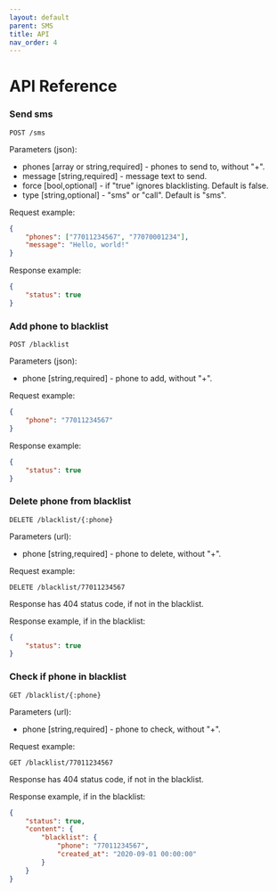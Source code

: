 ```yaml
---
layout: default
parent: SMS
title: API
nav_order: 4
---
```


API Reference
=============

### Send sms

`POST /sms`

Parameters (json):
- phones [array or string,required] - phones to send to, without "+".
- message [string,required] - message text to send.
- force [bool,optional] - if "true" ignores blacklisting. Default is false.
- type [string,optional] - "sms" or "call". Default is "sms".

Request example:

```json
{
    "phones": ["77011234567", "77070001234"],
    "message": "Hello, world!"
}
```

Response example:

```json
{
    "status": true
}
```

### Add phone to blacklist

`POST /blacklist`

Parameters (json):
- phone [string,required] - phone to add, without "+".

Request example:

```json
{
    "phone": "77011234567"
}
```

Response example:

```json
{
    "status": true
}
```

### Delete phone from blacklist

`DELETE /blacklist/{:phone}`

Parameters (url):
- phone [string,required] - phone to delete, without "+".

Request example:

```query
DELETE /blacklist/77011234567
```

Response has 404 status code, if not in the blacklist.

Response example, if in the blacklist:

```json
{
    "status": true
}
```

### Check if phone in blacklist

`GET /blacklist/{:phone}`

Parameters (url):
- phone [string,required] - phone to check, without "+".

Request example:

```query
GET /blacklist/77011234567
```

Response has 404 status code, if not in the blacklist.

Response example, if in the blacklist:

```json
{
    "status": true,
    "content": {
        "blacklist": {
            "phone": "77011234567",
            "created_at": "2020-09-01 00:00:00"
        }
    }
}
```